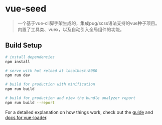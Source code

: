 # vue-seed

> 一个基于vue-cli脚手架生成的，集成pug/scss语法支持的vue种子项目。内置了工具类、vuex，以及自动引入全局组件的功能。

## Build Setup

``` bash
# install dependencies
npm install

# serve with hot reload at localhost:8080
npm run dev

# build for production with minification
npm run build

# build for production and view the bundle analyzer report
npm run build --report
```

For a detailed explanation on how things work, check out the [guide](http://vuejs-templates.github.io/webpack/) and [docs for vue-loader](http://vuejs.github.io/vue-loader).
